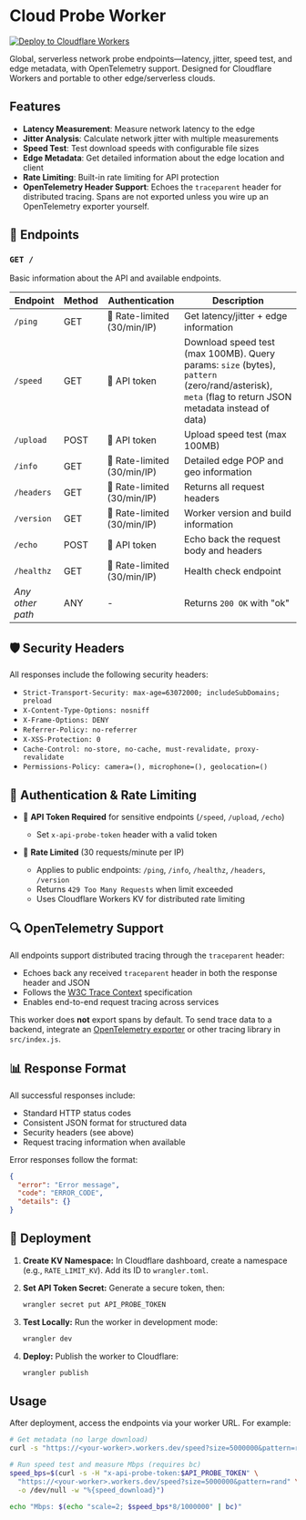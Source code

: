 # Cloud Probe Worker

[![Deploy to Cloudflare Workers](https://github.com/your-org/cloud-probe-worker/actions/workflows/deploy.yml/badge.svg)](https://github.com/your-org/cloud-probe-worker/actions/workflows/deploy.yml)

Global, serverless network probe endpoints—latency, jitter, speed test, and edge metadata, with OpenTelemetry support. Designed for Cloudflare Workers and portable to other edge/serverless clouds.

## Features

- **Latency Measurement**: Measure network latency to the edge
- **Jitter Analysis**: Calculate network jitter with multiple measurements
- **Speed Test**: Test download speeds with configurable file sizes
- **Edge Metadata**: Get detailed information about the edge location and client
- **Rate Limiting**: Built-in rate limiting for API protection
- **OpenTelemetry Header Support**: Echoes the `traceparent` header for
  distributed tracing. Spans are not exported unless you wire up an
  OpenTelemetry exporter yourself.

## 🚀 Endpoints

### `GET /`
Basic information about the API and available endpoints.

| Endpoint | Method | Authentication | Description |
|----------|--------|----------------|-------------|
| `/ping` | GET | 🔄 Rate-limited (30/min/IP) | Get latency/jitter + edge information |
| `/speed` | GET | 🔑 API token | Download speed test (max 100MB). Query params: `size` (bytes), `pattern` (zero/rand/asterisk), `meta` (flag to return JSON metadata instead of data) |
| `/upload` | POST | 🔑 API token | Upload speed test (max 100MB) |
| `/info` | GET | 🔄 Rate-limited (30/min/IP) | Detailed edge POP and geo information |
| `/headers` | GET | 🔄 Rate-limited (30/min/IP) | Returns all request headers |
| `/version` | GET | 🔄 Rate-limited (30/min/IP) | Worker version and build information |
| `/echo` | POST | 🔑 API token | Echo back the request body and headers |
| `/healthz` | GET | 🔄 Rate-limited (30/min/IP) | Health check endpoint |
| *Any other path* | ANY | - | Returns `200 OK` with "ok" |

## 🛡️ Security Headers

All responses include the following security headers:

- `Strict-Transport-Security: max-age=63072000; includeSubDomains; preload`
- `X-Content-Type-Options: nosniff`
- `X-Frame-Options: DENY`
- `Referrer-Policy: no-referrer`
- `X-XSS-Protection: 0`
- `Cache-Control: no-store, no-cache, must-revalidate, proxy-revalidate`
- `Permissions-Policy: camera=(), microphone=(), geolocation=()`

## 🔐 Authentication & Rate Limiting

- 🔑 **API Token Required** for sensitive endpoints (`/speed`, `/upload`, `/echo`)
  - Set `x-api-probe-token` header with a valid token
  
- 🔄 **Rate Limited** (30 requests/minute per IP)
  - Applies to public endpoints: `/ping`, `/info`, `/healthz`, `/headers`, `/version`
  - Returns `429 Too Many Requests` when limit exceeded
  - Uses Cloudflare Workers KV for distributed rate limiting

## 🔍 OpenTelemetry Support

All endpoints support distributed tracing through the `traceparent` header:
- Echoes back any received `traceparent` header in both the response header and JSON
- Follows the [W3C Trace Context](https://www.w3.org/TR/trace-context/) specification
- Enables end-to-end request tracing across services

This worker does **not** export spans by default. To send trace data to a
backend, integrate an [OpenTelemetry exporter](https://developers.cloudflare.com/workers/observability/tracing/) or other tracing
library in `src/index.js`.

## 📊 Response Format

All successful responses include:
- Standard HTTP status codes
- Consistent JSON format for structured data
- Security headers (see above)
- Request tracing information when available

Error responses follow the format:
```json
{
  "error": "Error message",
  "code": "ERROR_CODE",
  "details": {}
}
```

## 🚀 Deployment

1. **Create KV Namespace:**
   In Cloudflare dashboard, create a namespace (e.g., `RATE_LIMIT_KV`).
   Add its ID to `wrangler.toml`.

2. **Set API Token Secret:**
   Generate a secure token, then:
   ```sh
   wrangler secret put API_PROBE_TOKEN
   ```

3. **Test Locally:**
   Run the worker in development mode:
   ```sh
   wrangler dev
   ```

4. **Deploy:**
   Publish the worker to Cloudflare:
   ```sh
   wrangler publish
   ```

## Usage

After deployment, access the endpoints via your worker URL. For example:
```sh
# Get metadata (no large download)
curl -s "https://<your-worker>.workers.dev/speed?size=5000000&pattern=rand&meta" | jq

# Run speed test and measure Mbps (requires bc)
speed_bps=$(curl -s -H "x-api-probe-token:$API_PROBE_TOKEN" \
  "https://<your-worker>.workers.dev/speed?size=5000000&pattern=rand" \
  -o /dev/null -w "%{speed_download}")

echo "Mbps: $(echo "scale=2; $speed_bps*8/1000000" | bc)"
```
